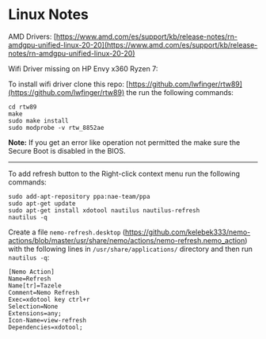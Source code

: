 # Linux Notes

AMD Drivers: [https://www.amd.com/es/support/kb/release-notes/rn-amdgpu-unified-linux-20-20](https://www.amd.com/es/support/kb/release-notes/rn-amdgpu-unified-linux-20-20)

Wifi Driver missing on HP Envy x360 Ryzen 7:

To install wifi driver clone this repo: [https://github.com/lwfinger/rtw89](https://github.com/lwfinger/rtw89) the run the following commands:
```
cd rtw89
make
sudo make install
sudo modprobe -v rtw_8852ae
```
**Note:** If you get an error like operation not permitted the make sure the Secure Boot is disabled in the BIOS.

---
To add refresh button to the Right-click context menu run the following commands:

```
sudo add-apt-repository ppa:nae-team/ppa
sudo apt-get update
sudo apt-get install xdotool nautilus nautilus-refresh
nautilus -q
```

Create a file `nemo-refresh.desktop` (https://github.com/kelebek333/nemo-actions/blob/master/usr/share/nemo/actions/nemo-refresh.nemo_action) with the following lines in `/usr/share/applications/` directory and then run `nautilus -q`: 

```
[Nemo Action]
Name=Refresh
Name[tr]=Tazele
Comment=Nemo Refresh
Exec=xdotool key ctrl+r
Selection=None
Extensions=any;
Icon-Name=view-refresh
Dependencies=xdotool;
```
